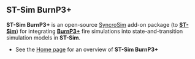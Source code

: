 ## ST-Sim BurnP3+

**ST-Sim BurnP3+** is an open-source [SyncroSim](https://syncrosim.com/) add-on package (to [**ST-Sim**](https://docs.stsim.net/getting_started/overview.html)) for integrating [**BurnP3+**](https://burnp3.github.io/BurnP3Plus/) fire simulations into state-and-transition simulation models in **ST-Sim**.

* See the [Home page](https://apexrms.github.io/stsimBurnP3Plus/) for an overview of **ST-Sim BurnP3+**
